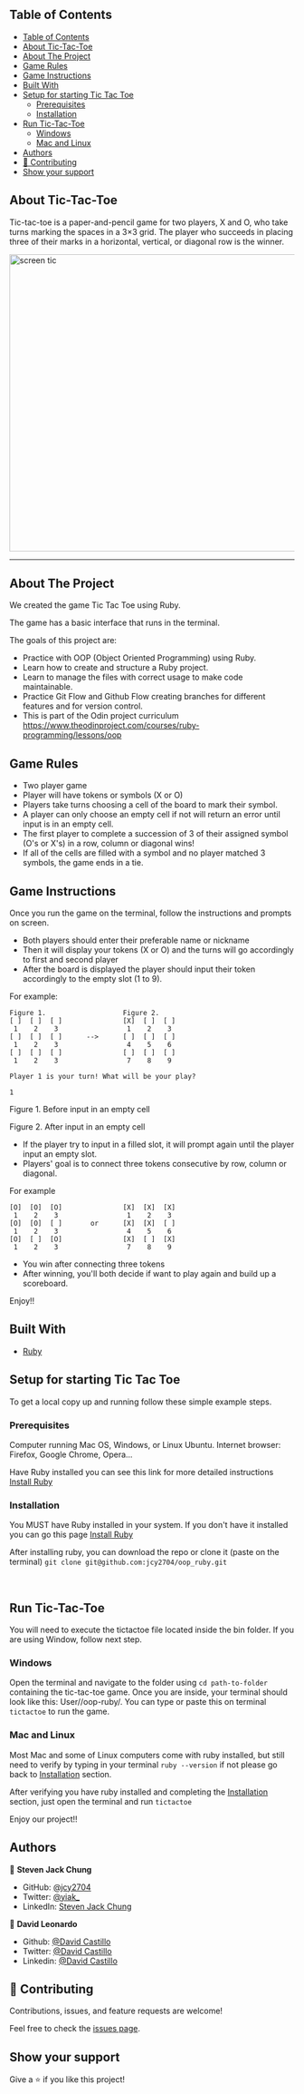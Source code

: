 ## Table of Contents
- [Table of Contents](#table-of-contents)
- [About Tic-Tac-Toe](#about-tic-tac-toe)
- [About The Project](#about-the-project)
- [Game Rules](#game-rules)
- [Game Instructions](#game-instructions)
- [Built With](#built-with)
- [Setup for starting Tic Tac Toe](#setup-for-starting-tic-tac-toe)
  - [Prerequisites](#prerequisites)
  - [Installation](#installation)
- [Run Tic-Tac-Toe](#run-tic-tac-toe)
  - [Windows](#windows)
  - [Mac and Linux](#mac-and-linux)
- [Authors](#authors)
- [🤝 Contributing](#-contributing)
- [Show your support](#show-your-support)

## About Tic-Tac-Toe
Tic-tac-toe is a paper-and-pencil game for two players, X and O, who take turns marking the spaces in a 3×3 grid. The player who succeeds in placing three of their marks in a horizontal, vertical, or diagonal row is the winner.

<img width="524" alt="screen tic" src="https://user-images.githubusercontent.com/31552010/96631684-41254a00-12dc-11eb-8ffe-0425854564a9.png">

<hr>

## About The Project
We created the game Tic Tac Toe using Ruby.

The game has a basic interface that runs in the terminal.

The goals of this project are:

- Practice with OOP (Object Oriented Programming) using Ruby.
- Learn how to create and structure a Ruby project.
- Learn to manage the files with correct usage to make code maintainable.
- Practice Git Flow and Github Flow creating branches for different features and for version control.
- This is part of the Odin project curriculum https://www.theodinproject.com/courses/ruby-programming/lessons/oop

## Game Rules

- Two player game
- Player will have tokens or symbols (X or O)
- Players take turns choosing a cell of the board to mark their symbol.
- A player can only choose an empty cell if not will return an error until input is in an empty cell.
- The first player to complete a succession of 3 of their assigned symbol (O's or X's) in a row, column or diagonal wins!
- If all of the cells are filled with a symbol and no player matched 3 symbols, the game ends in a tie.

## Game Instructions

Once you run the game on the terminal, follow the instructions and prompts on screen.
- Both players should enter their preferable name or nickname
- Then it will display your tokens (X or O) and the turns will go accordingly to first and second player
- After the board is displayed the player should input their token accordingly to the empty slot (1 to 9).

For example:
```
Figure 1.                   Figure 2.
[ ]  [ ]  [ ]               [X]  [ ]  [ ]
 1    2    3                 1    2    3
[ ]  [ ]  [ ]      -->      [ ]  [ ]  [ ]
 1    2    3                 4    5    6
[ ]  [ ]  [ ]               [ ]  [ ]  [ ]
 1    2    3                 7    8    9

Player 1 is your turn! What will be your play?

1
```
Figure 1. Before input in an empty cell

Figure 2. After input in an empty cell

- If the player try to input in a filled slot, it will prompt again until the player input an empty slot.
- Players' goal is to connect three tokens consecutive by row, column or diagonal.

For example
```
[O]  [O]  [O]               [X]  [X]  [X]
 1    2    3                 1    2    3
[O]  [O]  [ ]       or      [X]  [X]  [ ]
 1    2    3                 4    5    6
[O]  [ ]  [O]               [X]  [ ]  [X]
 1    2    3                 7    8    9
```

- You win after connecting three tokens
- After winning, you'll both decide if want to play again and build up a scoreboard.

Enjoy!!

## Built With

- [Ruby](https://www.ruby-lang.org/en/)


## Setup for starting Tic Tac Toe

To get a local copy up and running follow these simple example steps.

### Prerequisites
Computer running Mac OS, Windows, or Linux Ubuntu.
Internet browser: Firefox, Google Chrome, Opera...

Have Ruby installed you can see this link for more detailed instructions [Install Ruby](https://www.theodinproject.com/courses/web-development-101/lessons/installing-ruby)

### Installation

You MUST have Ruby installed in your system. If you don't have it installed you can go this page [Install Ruby](https://www.theodinproject.com/courses/web-development-101/lessons/installing-ruby)

After installing ruby, you can download the repo or clone it (paste on the terminal) `git clone git@github.com:jcy2704/oop_ruby.git`

<br>

## Run Tic-Tac-Toe
You will need to execute the tictactoe file located inside the bin folder. If you are using Window, follow next step.

### Windows

Open the terminal and navigate to the folder using `cd path-to-folder` containing the tic-tac-toe game. Once you are inside, your terminal should look like this: User/<folder>/oop-ruby/. You can type or paste this on terminal `tictactoe` to run the game.

### Mac and Linux

Most Mac and some of Linux computers come with ruby installed, but still need to verify by typing in your terminal `ruby --version` if not please go back to [Installation](#installation) section.

After verifying you have ruby installed and completing the [Installation](#installation) section, just open the terminal and run `tictactoe`

Enjoy our project!!

## Authors

👤 **Steven Jack Chung**

- GitHub: [@jcy2704](https://github.com/jcy2704)
- Twitter: [@yiak_](https://twitter.com/yiak_)
- LinkedIn: [Steven Jack Chung](https://linkedin.com/in/stevenjchung)

👤 **David Leonardo**

- Github: [@David Castillo](https://github.com/Fanger53)
- Twitter: [@David Castillo](https://twitter.com/DavidLe97005129)
- Linkedin: [@David Castillo](https://www.linkedin.com/in/david-castillo-61ba10b8/)

## 🤝 Contributing

Contributions, issues, and feature requests are welcome!

Feel free to check the [issues page](https://github.com/jcy2704/oop_ruby/issues).

## Show your support

Give a ⭐️ if you like this project!
